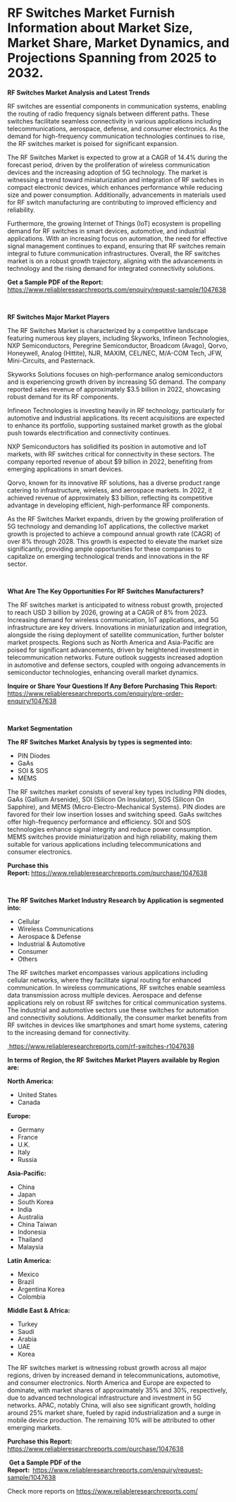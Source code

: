 <p><h1>RF Switches Market Furnish Information about Market Size, Market Share, Market Dynamics, and Projections Spanning from 2025 to 2032.</h1></p><p><strong>RF Switches Market Analysis and Latest Trends</strong></p>
<p><p>RF switches are essential components in communication systems, enabling the routing of radio frequency signals between different paths. These switches facilitate seamless connectivity in various applications including telecommunications, aerospace, defense, and consumer electronics. As the demand for high-frequency communication technologies continues to rise, the RF switches market is poised for significant expansion.</p><p>The RF Switches Market is expected to grow at a CAGR of 14.4% during the forecast period, driven by the proliferation of wireless communication devices and the increasing adoption of 5G technology. The market is witnessing a trend toward miniaturization and integration of RF switches in compact electronic devices, which enhances performance while reducing size and power consumption. Additionally, advancements in materials used for RF switch manufacturing are contributing to improved efficiency and reliability.</p><p>Furthermore, the growing Internet of Things (IoT) ecosystem is propelling demand for RF switches in smart devices, automotive, and industrial applications. With an increasing focus on automation, the need for effective signal management continues to expand, ensuring that RF switches remain integral to future communication infrastructures. Overall, the RF switches market is on a robust growth trajectory, aligning with the advancements in technology and the rising demand for integrated connectivity solutions.</p></p>
<p><strong>Get a Sample PDF of the Report:&nbsp;</strong> <a href="https://www.reliableresearchreports.com/enquiry/request-sample/1047638?utm_campaign=2327&utm_medium=2&utm_source=Github&utm_content=ia&utm_term=12022025&utm_id=rf-switches">https://www.reliableresearchreports.com/enquiry/request-sample/1047638</a></p>
<p>&nbsp;</p>
<p><strong>RF Switches Major Market Players</strong></p>
<p><p>The RF Switches Market is characterized by a competitive landscape featuring numerous key players, including Skyworks, Infineon Technologies, NXP Semiconductors, Peregrine Semiconductor, Broadcom (Avago), Qorvo, Honeywell, Analog (Hittite), NJR, MAXIM, CEL/NEC, M/A-COM Tech, JFW, Mini-Circuits, and Pasternack. </p><p>Skyworks Solutions focuses on high-performance analog semiconductors and is experiencing growth driven by increasing 5G demand. The company reported sales revenue of approximately $3.5 billion in 2022, showcasing robust demand for its RF components.</p><p>Infineon Technologies is investing heavily in RF technology, particularly for automotive and industrial applications. Its recent acquisitions are expected to enhance its portfolio, supporting sustained market growth as the global push towards electrification and connectivity continues.</p><p>NXP Semiconductors has solidified its position in automotive and IoT markets, with RF switches critical for connectivity in these sectors. The company reported revenue of about $9 billion in 2022, benefiting from emerging applications in smart devices.</p><p>Qorvo, known for its innovative RF solutions, has a diverse product range catering to infrastructure, wireless, and aerospace markets. In 2022, it achieved revenue of approximately $3 billion, reflecting its competitive advantage in developing efficient, high-performance RF components.</p><p>As the RF Switches Market expands, driven by the growing proliferation of 5G technology and demanding IoT applications, the collective market growth is projected to achieve a compound annual growth rate (CAGR) of over 8% through 2028. This growth is expected to elevate the market size significantly, providing ample opportunities for these companies to capitalize on emerging technological trends and innovations in the RF sector.</p></p>
<p>&nbsp;</p>
<p><strong>What Are The Key Opportunities For RF Switches Manufacturers?</strong></p>
<p><p>The RF switches market is anticipated to witness robust growth, projected to reach USD 3 billion by 2026, growing at a CAGR of 8% from 2023. Increasing demand for wireless communication, IoT applications, and 5G infrastructure are key drivers. Innovations in miniaturization and integration, alongside the rising deployment of satellite communication, further bolster market prospects. Regions such as North America and Asia-Pacific are poised for significant advancements, driven by heightened investment in telecommunication networks. Future outlook suggests increased adoption in automotive and defense sectors, coupled with ongoing advancements in semiconductor technologies, enhancing overall market dynamics.</p></p>
<p><strong>Inquire or Share Your Questions If Any Before Purchasing This Report:</strong> <a href="https://www.reliableresearchreports.com/enquiry/pre-order-enquiry/1047638?utm_campaign=2327&utm_medium=2&utm_source=Github&utm_content=ia&utm_term=12022025&utm_id=rf-switches">https://www.reliableresearchreports.com/enquiry/pre-order-enquiry/1047638</a></p>
<p>&nbsp;</p>
<p><strong>Market Segmentation</strong></p>
<p><strong>The RF Switches Market Analysis by types is segmented into:</strong></p>
<p><ul><li>PIN Diodes</li><li>GaAs</li><li>SOI & SOS</li><li>MEMS</li></ul></p>
<p><p>The RF switches market consists of several key types including PIN diodes, GaAs (Gallium Arsenide), SOI (Silicon On Insulator), SOS (Silicon On Sapphire), and MEMS (Micro-Electro-Mechanical Systems). PIN diodes are favored for their low insertion losses and switching speed. GaAs switches offer high-frequency performance and efficiency. SOI and SOS technologies enhance signal integrity and reduce power consumption. MEMS switches provide miniaturization and high reliability, making them suitable for various applications including telecommunications and consumer electronics.</p></p>
<p><strong>Purchase this Report:&nbsp;</strong><a href="https://www.reliableresearchreports.com/purchase/1047638?utm_campaign=2327&utm_medium=2&utm_source=Github&utm_content=ia&utm_term=12022025&utm_id=rf-switches">https://www.reliableresearchreports.com/purchase/1047638</a></p>
<p>&nbsp;</p>
<p><strong>The RF Switches Market Industry Research by Application is segmented into:</strong></p>
<p><ul><li>Cellular</li><li>Wireless Communications</li><li>Aerospace & Defense</li><li>Industrial & Automotive</li><li>Consumer</li><li>Others</li></ul></p>
<p><p>The RF switches market encompasses various applications including cellular networks, where they facilitate signal routing for enhanced communication. In wireless communications, RF switches enable seamless data transmission across multiple devices. Aerospace and defense applications rely on robust RF switches for critical communication systems. The industrial and automotive sectors use these switches for automation and connectivity solutions. Additionally, the consumer market benefits from RF switches in devices like smartphones and smart home systems, catering to the increasing demand for connectivity.</p></p>
<p><a href="https://www.reliableresearchreports.com/rf-switches-r1047638?utm_campaign=2327&utm_medium=2&utm_source=Github&utm_content=ia&utm_term=12022025&utm_id=rf-switches">&nbsp;https://www.reliableresearchreports.com/rf-switches-r1047638</a></p>
<p><strong>In terms of Region, the RF Switches Market Players available by Region are:</strong></p>
<p>
    <p> <strong> North America: </strong>
        <ul>
            <li>United States</li>
            <li>Canada</li>
        </ul>
        </p> 
    <p> <strong> Europe: </strong>
        <ul>
            <li>Germany</li>
            <li>France</li>
            <li>U.K.</li>
            <li>Italy</li>
            <li>Russia</li>
        </ul>
        </p> 
    <p> <strong> Asia-Pacific: </strong>
        <ul>
            <li>China</li>
            <li>Japan</li>
            <li>South Korea</li>
            <li>India</li>
            <li>Australia</li>
            <li>China Taiwan</li>
            <li>Indonesia</li>
            <li>Thailand</li>
            <li>Malaysia</li>
        </ul>
        </p> 
    <p> <strong> Latin America: </strong>
        <ul>
            <li>Mexico</li>
            <li>Brazil</li>
            <li>Argentina Korea</li>
            <li>Colombia</li>
        </ul>
        </p> 
    <p> <strong> Middle East & Africa: </strong>
        <ul>
            <li>Turkey</li>
            <li>Saudi</li>
            <li>Arabia</li>
            <li>UAE</li>
            <li>Korea</li>
        </ul>
    </p>
    </p>
<p><p>The RF switches market is witnessing robust growth across all major regions, driven by increased demand in telecommunications, automotive, and consumer electronics. North America and Europe are expected to dominate, with market shares of approximately 35% and 30%, respectively, due to advanced technological infrastructure and investment in 5G networks. APAC, notably China, will also see significant growth, holding around 25% market share, fueled by rapid industrialization and a surge in mobile device production. The remaining 10% will be attributed to other emerging markets.</p></p>
<p><strong>Purchase this Report: </strong><a href="https://www.reliableresearchreports.com/purchase/1047638?utm_campaign=2327&utm_medium=2&utm_source=Github&utm_content=ia&utm_term=12022025&utm_id=rf-switches">https://www.reliableresearchreports.com/purchase/1047638</a></p>
<p>&nbsp;<strong>Get a Sample PDF of the Report:&nbsp;&nbsp;</strong><a href="https://www.reliableresearchreports.com/enquiry/request-sample/1047638?utm_campaign=2327&utm_medium=2&utm_source=Github&utm_content=ia&utm_term=12022025&utm_id=rf-switches">https://www.reliableresearchreports.com/enquiry/request-sample/1047638</a></p>
<p><strong></strong></p>
<p>Check more reports on <a href="https://www.reliableresearchreports.com/?utm_campaign=2327&utm_medium=2&utm_source=Github&utm_content=ia&utm_term=12022025&utm_id=rf-switches">https://www.reliableresearchreports.com/</a></p>